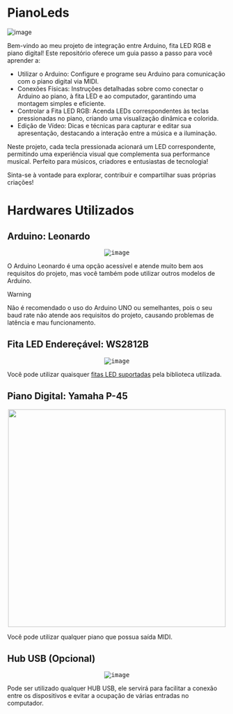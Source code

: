# PianoLeds

![image](https://github.com/user-attachments/assets/359d1bb8-9a3f-46aa-8d08-0e0f64671444)

Bem-vindo ao meu projeto de integração entre Arduino, fita LED RGB e piano digital! Este repositório oferece um guia passo a passo para você aprender a:

<ul> 
  <li>Utilizar o Arduino: Configure e programe seu Arduino para comunicação com o piano digital via MIDI.</li> 
  <li>Conexões Físicas: Instruções detalhadas sobre como conectar o Arduino ao piano, à fita LED e ao computador, garantindo uma montagem simples e eficiente.</li> 
  <li>Controlar a Fita LED RGB: Acenda LEDs correspondentes às teclas pressionadas no piano, criando uma visualização dinâmica e colorida.</li> 
  <li>Edição de Vídeo: Dicas e técnicas para capturar e editar sua apresentação, destacando a interação entre a música e a iluminação.</li> 
</ul>
  
Neste projeto, cada tecla pressionada acionará um LED correspondente, permitindo uma experiência visual que complementa sua performance musical. Perfeito para músicos, criadores e entusiastas de tecnologia!

Sinta-se à vontade para explorar, contribuir e compartilhar suas próprias criações!

# Hardwares Utilizados

## Arduino: Leonardo

<div align="center">
  
<kbd> ![image](https://github.com/user-attachments/assets/2acb8638-9ad7-4238-b9e1-4f55a3258423) </kbd>

</div>

O Arduino Leonardo é uma opção acessível e atende muito bem aos requisitos do projeto, mas você também pode utilizar outros modelos de Arduino.

> [!WARNING]
> Não é recomendado o uso do Arduino UNO ou semelhantes, pois o seu baud rate não atende aos requisitos do projeto, causando problemas de latência e mau funcionamento.

## Fita LED Endereçável: WS2812B

<div align="center">
  
<kbd> ![image](https://github.com/user-attachments/assets/8211fe75-e4f5-44bb-9106-f9aa4f318341)</kbd>

</div>

Você pode utilizar quaisquer <a href="https://github.com/FastLED/FastLED/wiki/Chipset-reference">fitas LED suportadas</a> pela biblioteca utilizada.

## Piano Digital: Yamaha P-45

<div align="center">

<kbd> <img src="https://br.yamaha.com/pt/files/P-45_119_H_P-45_540_540_2b0fd46e557ff681962a196c0e4db30e.jpg?impolicy=resize&imwid=735&imhei=735" width="500px"> </kbd>

</div>

Você pode utilizar qualquer piano que possua saída MIDI.

## Hub USB (Opcional)
<div align="center">
  
<kbd> ![image](https://github.com/user-attachments/assets/53c2e544-1451-4162-9ff6-3c1de8e8122b) </kbd>

</div>

Pode ser utilizado qualquer HUB USB, ele servirá para facilitar a conexão entre os dispositivos e evitar a ocupação de várias entradas no computador.




